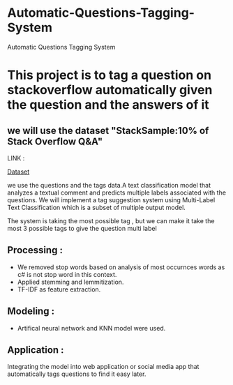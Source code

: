 # Automatic-Questions-Tagging-System
Automatic Questions Tagging System
# This project is to tag a question on stackoverflow  automatically given the question  and the answers of it
## we will use the dataset "StackSample:10% of Stack Overflow Q&A" 

LINK : 

[Dataset](https://www.kaggle.com/datasets/stackoverflow/stacksample)

we use the questions and the tags data.A text classification model that analyzes a textual comment and predicts multiple labels associated with the questions. We will implement a tag suggestion system using Multi-Label Text Classification which is a subset of multiple output model.

The system is taking the most possible tag , but we can make it take the most 3 possible tags  to give the question multi label 

## Processing : 
- We removed stop words based on analysis of most occurnces words as c# is not stop word in this context.
- Applied stemming and lemmitization.
- TF-IDF as feature extraction.
## Modeling : 
- Artifical neural network and KNN model were used.
## Application : 
Integrating the model into web application or social media app that automatically tags questions to find it easy later.



